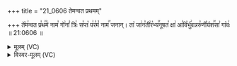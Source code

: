 +++
title = "21_0606 तेमन्वत प्रथमम्"

+++
ते꣡म꣢न्वत प्र꣣थ꣢꣫मं नाम꣣ गो꣢नां꣣ त्रिः꣢ स꣣प्त꣡ प꣢र꣣मं꣡ नाम꣢꣯ जनान्। ता꣡ जा꣢न꣣ती꣢र꣡भ्य꣢꣯नूषत꣣ क्षा꣢ आ꣣वि꣡र्भु꣢वन्नरु꣣णी꣡र्यश꣢꣯सा꣣ गा꣡वः꣢ ॥ 21:0606 ॥

<details><summary>मूलम् (VC)</summary>

ते꣡ म꣢न्वत प्र꣣थमं꣢꣫ नाम꣣ गो꣢नां꣣ त्रिः꣢ स꣣प्त꣡ प꣢र꣣मं꣡ नाम꣢꣯ जानन् । ता꣡ जा꣢न꣣ती꣢र꣣꣬भ्य꣢꣯नूषत꣣ क्षा꣢ आ꣣वि꣡र्भु꣣वन्नरु꣣णी꣡र्यश꣢꣯सा꣣ गा꣡वः꣣ ॥६०६॥
</details>

<details><summary>विस्वर-मूलम् (VC)</summary>

ते मन्वत प्रथमं नाम गोनां त्रिः सप्त परमं नाम जानन् । ता जानतीरभ्यनूषत क्षा आविर्भुवन्नरुणीर्यशसा गावः ॥६०६॥
</details>